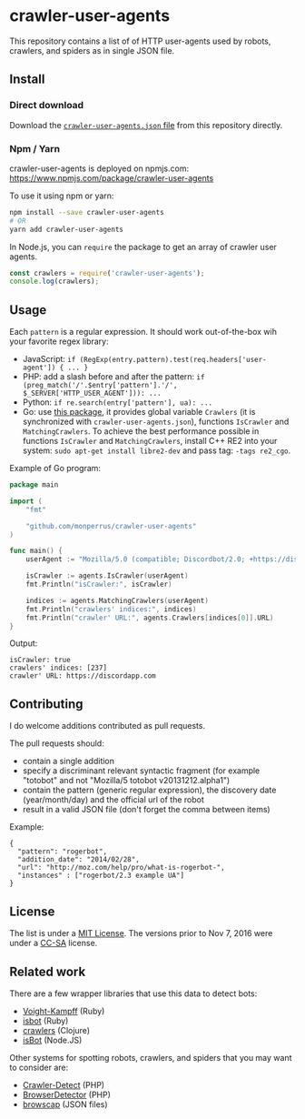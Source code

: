 # crawler-user-agents

This repository contains a list of of HTTP user-agents used by robots, crawlers, and spiders as in single JSON file.

## Install

### Direct download

Download the [`crawler-user-agents.json` file](https://raw.githubusercontent.com/monperrus/crawler-user-agents/master/crawler-user-agents.json) from this repository directly.

### Npm / Yarn

crawler-user-agents is deployed on npmjs.com: <https://www.npmjs.com/package/crawler-user-agents>

To use it using npm or yarn:

```sh
npm install --save crawler-user-agents
# OR
yarn add crawler-user-agents
```

In Node.js, you can `require` the package to get an array of crawler user agents.

```js
const crawlers = require('crawler-user-agents');
console.log(crawlers);
```

## Usage

Each `pattern` is a regular expression. It should work out-of-the-box wih your favorite regex library:

* JavaScript: `if (RegExp(entry.pattern).test(req.headers['user-agent']) { ... }`
* PHP: add a slash before and after the pattern: `if (preg_match('/'.$entry['pattern'].'/', $_SERVER['HTTP_USER_AGENT'])): ...`
* Python: `if re.search(entry['pattern'], ua): ...`
* Go: use [this package](https://pkg.go.dev/github.com/monperrus/crawler-user-agents),
  it provides global variable `Crawlers` (it is synchronized with `crawler-user-agents.json`),
  functions `IsCrawler` and `MatchingCrawlers`. To achieve the best performance possible in functions
  `IsCrawler` and `MatchingCrawlers`, install C++ RE2 into your system: `sudo apt-get install libre2-dev`
  and pass tag: `-tags re2_cgo`.

Example of Go program:

```go
package main

import (
	"fmt"

	"github.com/monperrus/crawler-user-agents"
)

func main() {
	userAgent := "Mozilla/5.0 (compatible; Discordbot/2.0; +https://discordapp.com)"

	isCrawler := agents.IsCrawler(userAgent)
	fmt.Println("isCrawler:", isCrawler)

	indices := agents.MatchingCrawlers(userAgent)
	fmt.Println("crawlers' indices:", indices)
	fmt.Println("crawler' URL:", agents.Crawlers[indices[0]].URL)
}
```

Output:

```
isCrawler: true
crawlers' indices: [237]
crawler' URL: https://discordapp.com
```

## Contributing

I do welcome additions contributed as pull requests.

The pull requests should:

* contain a single addition
* specify a discriminant relevant syntactic fragment (for example "totobot" and not "Mozilla/5 totobot v20131212.alpha1")
* contain the pattern (generic regular expression), the discovery date (year/month/day) and the official url of the robot
* result in a valid JSON file (don't forget the comma between items)

Example:

    {
      "pattern": "rogerbot",
      "addition_date": "2014/02/28",
      "url": "http://moz.com/help/pro/what-is-rogerbot-",
      "instances" : ["rogerbot/2.3 example UA"]
    }

## License

The list is under a [MIT License](https://opensource.org/licenses/MIT). The versions prior to Nov 7, 2016 were under a [CC-SA](http://creativecommons.org/licenses/by-sa/3.0/) license.

## Related work

There are a few wrapper libraries that use this data to detect bots:

 * [Voight-Kampff](https://github.com/biola/Voight-Kampff) (Ruby)
 * [isbot](https://github.com/Hentioe/isbot) (Ruby)
 * [crawlers](https://github.com/Olical/crawlers) (Clojure)
 * [isBot](https://github.com/omrilotan/isbot) (Node.JS)

Other systems for spotting robots, crawlers, and spiders that you may want to consider are:

 * [Crawler-Detect](https://github.com/JayBizzle/Crawler-Detect) (PHP)
 * [BrowserDetector](https://github.com/mimmi20/BrowserDetector) (PHP)
 * [browscap](https://github.com/browscap/browscap) (JSON files)
